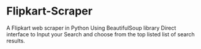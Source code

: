 # Flipkart-Scraper
A Flipkart web scraper in Python  Using BeautifulSoup library
Direct interface to Input your Search and choose from the top listed list of search results.

